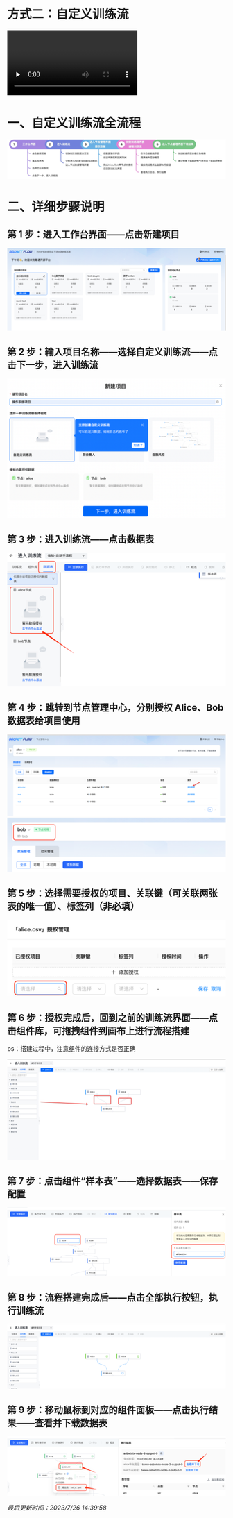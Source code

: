 # 方式二：自定义训练流

<video id="video" controls="" preload="none">
<source id="mp4" src="https://secretflow-public.oss-cn-hangzhou.aliyuncs.com/tutorial-video/pipeline_custom.mp4" type="video/mp4">
</video>

# 一、自定义训练流全流程

![Process1](../imgs/process2.jpeg)

# 二、详细步骤说明

## 第 1 步：进入工作台界面——点击新建项目

![Step2.1](../imgs/step2-1.png)

## 第 2 步：输入项目名称——选择自定义训练流——点击下一步，进入训练流

![Step2.2](../imgs/step2-2.png)

## 第 3 步：进入训练流——点击数据表

![Step2.3](../imgs/step2-3.png)

## 第 4 步：跳转到节点管理中心，分别授权 Alice、Bob 数据表给项目使用

![Step2.4](../imgs/step2-4.png)
![Step2.4.2](../imgs/step2-4-2.png)

## 第 5 步：选择需要授权的项目、关联键（可关联两张表的唯一值）、标签列（非必填）

![Step2.5](../imgs/step2-5.png)

## 第 6 步：授权完成后，回到之前的训练流界面——点击组件库，可拖拽组件到画布上进行流程搭建

ps：搭建过程中，注意组件的连接方式是否正确

![Step2.6](../imgs/step2-6.png)

## 第 7 步：点击组件“样本表”——选择数据表——保存配置

![Step2.7](../imgs/step2-7.png)

## 第 8 步：流程搭建完成后——点击全部执行按钮，执行训练流

![Step2.8](../imgs/step2-8.png)

## 第 9 步：移动鼠标到对应的组件面板——点击执行结果——查看并下载数据表

![Step2.9](../imgs/step2-9.png)

*最后更新时间：2023/7/26 14:39:58*